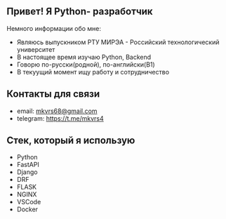 ## Привет! Я Python- разработчик

Немного информации обо мне:

- Являюсь выпускником РТУ МИРЭА - Российский технологический университет
- В настоящее время изучаю Python, Backend
- Говорю по-русски(родной), по-английски(B1)
- В текуущий момент ищу работу и сотрудничество

## Контакты для связи

- email:  mkvrs68@gmail.com
- telegram: https://t.me/mkvrs4


## Стек, который я использую

- Python
- FastAPI
- Django
- DRF
- FLASK
- NGINX
- VSCode
- Docker


<!--
**mkmmcvrs68/mkmmcvrs68** is a ✨ _special_ ✨ repository because its `README.md` (this file) appears on your GitHub profile.

Here are some ideas to get you started:

- 🔭 I’m currently working on ...
- 🌱 I’m currently learning ...
- 👯 I’m looking to collaborate on ...
- 🤔 I’m looking for help with ...
- 💬 Ask me about ...
- 📫 How to reach me: ...
- 😄 Pronouns: ...
- ⚡ Fun fact: ...
-->
